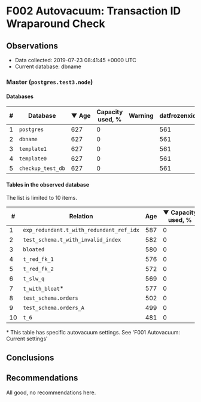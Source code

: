 # F002 Autovacuum: Transaction ID Wraparound Check #

## Observations ##
- Data collected: 2019-07-23 08:41:45 +0000 UTC
- Current database: dbname




### Master (`postgres.test3.node`) ###


#### Databases ####


| \# | Database | &#9660;&nbsp;Age | Capacity used, % | Warning | datfrozenxid |
|--|--------|-----|------------------|---------|--------------|
| 1 |`postgres`|627 |0 |  |561 |
| 2 |`dbname`|627 |0 |  |561 |
| 3 |`template1`|627 |0 |  |561 |
| 4 |`template0`|627 |0 |  |561 |
| 5 |`checkup_test_db`|627 |0 |  |561 |


#### Tables in the observed database ####
The list is limited to 10 items.

| \# | Relation | Age | &#9660;&nbsp;Capacity used, % | Warning |rel_relfrozenxid | toast_relfrozenxid |
|---|-------|-----|------------------|---------|-----------------|--------------------|
| 1 |`exp_redundant.t_with_redundant_ref_idx` |587 |0 |  |601 |0 |
| 2 |`test_schema.t_with_invalid_index` |582 |0 |  |606 |0 |
| 3 |`bloated` |580 |0 |  |608 |0 |
| 4 |`t_red_fk_1` |576 |0 |  |612 |0 |
| 5 |`t_red_fk_2` |572 |0 |  |616 |0 |
| 6 |`t_slw_q` |569 |0 |  |619 |0 |
| 7 |`t_with_bloat`\* |577 |0 |  |611 |0 |
| 8 |`test_schema.orders` |502 |0 |  |686 |0 |
| 9 |`test_schema.orders_A` |499 |0 |  |689 |0 |
| 10 |`t_6` |481 |0 |  |707 |0 |


\* This table has specific autovacuum settings. See 'F001 Autovacuum: Current settings'


## Conclusions ##
 


## Recommendations ##
  All good, no recommendations here.
 

